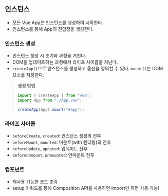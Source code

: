 ## 인스턴스

- 모든 Vue App은 인스턴스를 생성하여 시작한다.
- 인스턴스를 통해 App의 진입점을 생성한다.

### 인스턴스 생성

- 인스턴스 생성 시 초기화 과정을 거친다.
- DOM을 업데이트하는 과정에서 라이프 사이클을 지닌다.
- `createApp()`으로 인스턴스를 생성하고 옵션을 정의할 수 있다. `mount()`는 DOM 요소를 지정한다.

> **생성 방법**
>
> ```js
> import { createApp } from "vue";
> import App from "./App.vue";
>
> createApp(App).mount("#app");
> ```

### 라이프 사이클

- `beforeCreate`, `created`: 인스턴스 생성의 전후
- `beforeMount`, `mounted`: 마운트(with 렌더링)의 전후
- `beforeUpdate`, `updated`: 업데이트 전후
- `beforeUnmount`, `unmounted`: 언마운트 전후

### 컴포넌트

- 재사용 가능한 코드 조각
- setup 키워드를 통해 Composition API를 사용하면 import만 하면 사용 가능!
